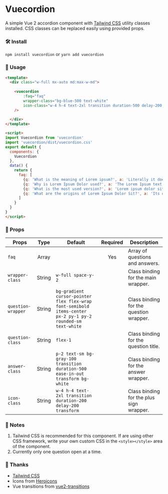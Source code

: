 # Vuecordion
A simple Vue 2 accordion component with [Tailwind CSS](https://www.tailwindcss.com) utility classes installed. CSS classes can be replaced easily using provided props.

### 🛠 Install
`npm install vuecordion`
or
`yarn add vuecordion`

### 🔮 Usage
```html
<template>
  <div class="w-full mx-auto md:max-w-md">
    
    <vuecordion 
    	:faq="faq"
        wrapper-class="bg-blue-500 text-white"
        icon-class="w-4 h-4 text-2xl transition duration-500 delay-200 transform" 
    />
    
  </div>
</template>

<script>
import Vuecordion from 'vuecordion'
import 'vuecordion/dist/vuecordion.css'
export default {
  components: {
    Vuecordion
  },
  data() {
    return {
      faq: [
        {q: 'What is the meaning of Lorem ipsum?', a: 'Literally it does not mean anything. It is a sequence of words without a sense of Latin derivation that make up a text also known as filler text, fictitious, blind or placeholder'},
        {q: 'Why is Lorem Ipsum Dolor used?', a: 'The Lorem Ipsum text is used to fill spaces designated to host texts that have not yet been published. They use programmers, graphic designers, typographers to get a real impression of the digital / advertising / editorial product they are working on.'},
        {q: 'What is the most used version?', a: 'Lorem ipsum dolor sit amet, consectetur adipisci elit, sed eiusmod tempor incidunt ut labore et dolore magna aliqua. Ut enim ad minim veniam, quis nostrum exercitationem ullam corporis suscipit laboriosam, nisi ut aliquid ex ea commodi consequatur. Quis aute iure reprehenderit in voluptate velit esse cillum dolore eu fugiat nulla pariatur. Excepteur sint obcaecat cupiditat non proident, sunt in culpa qui officia deserunt mollit anim id est laborum.'},
        {q: 'What are the origins of Lorem Ipsum Dolor Sit?', a: 'Its origins date back to 45 BC. In fact, his words were randomly extracted from theDe finibus bonorum et malorum, a classic of Latin literature written by Cicero over 2000 years ago.'}
      ]
    }
  }
}
</script>
```

### 🧰 Props
| Props              |  Type  | Default                                                                                                     | Required | Description                              |
|--------------------|:------:|-------------------------------------------------------------------------------------------------------------|:--------:|------------------------------------------|
| `faq`              | Array  |                                                                                                             |    Yes   | Array of questions and answers.          |
| `wrapper-class`    | String | `w-full space-y-2`                                                                                          |          | Class binding for the main wrapper.      |
| `question-wrapper` | String | `bg-gradient cursor-pointer flex flex-wrap font-semibold items-center px-2 py-1 py-2 rounded-sm text-white` |          | Class binding for the question wrapper.  |
| `question-class`   | String | `flex-1`                                                                                                     |          | Class binding for the question title.    |
| `answer-class`     | String | `p-2 text-sm bg-gray-100 transition duration-500 ease-in-out transform bg-white`                            |          | Class binding for the answer wrapper.    |
| `icon-class`       | String | `w-4 h-4 text-2xl transition duration-200 delay-200 transform`                                              |          | Class binding for the plus sign wrapper. |

### 📝 Notes
1. Tailwind CSS is recommended for this component. If are using other CSS framework, write your own custom CSS in the `<style></style>` area of the component.
2. Currently only one question open at a time.

### 🙏 Thanks
- [Tailwind CSS](https://tailwindcss.com/)
- Icons from [Heroicons](https://heroicons.dev/)
- Vue transitions from [vue2-transitions](https://github.com/BinarCode/vue2-transitions)